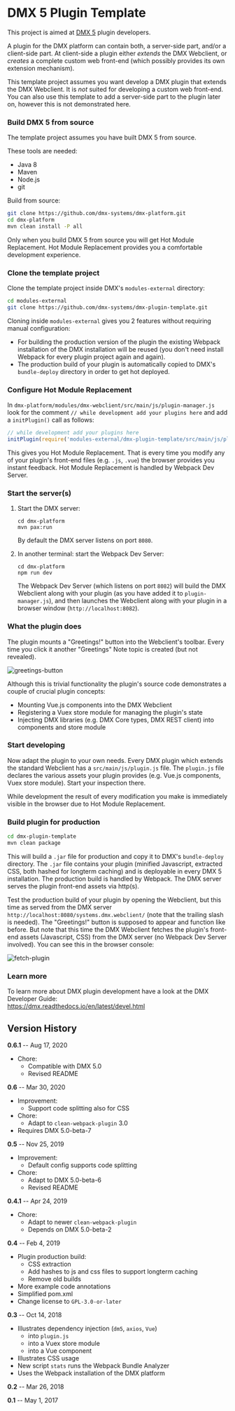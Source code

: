 # DMX 5 Plugin Template

This project is aimed at [DMX 5](https://github.com/dmx-systems/dmx-platform) plugin developers.

A plugin for the DMX platform can contain both, a server-side part, and/or a client-side part. At client-side a plugin either *extends* the DMX Webclient, or *creates* a complete custom web front-end (which possibly provides its own extension mechanism).

This template project assumes you want develop a DMX plugin that extends the DMX Webclient. It is *not* suited for developing a custom web front-end. You can also use this template to add a server-side part to the plugin later on, however this is not demonstrated here.

### Build DMX 5 from source

The template project assumes you have built DMX 5 from source.

These tools are needed:

- Java 8
- Maven
- Node.js
- git

Build from source:

```sh
git clone https://github.com/dmx-systems/dmx-platform.git
cd dmx-platform
mvn clean install -P all
```

Only when you build DMX 5 from source you will get Hot Module Replacement. Hot Module Replacement provides you a comfortable development experience.

### Clone the template project

Clone the template project inside DMX's `modules-external` directory:

```sh
cd modules-external
git clone https://github.com/dmx-systems/dmx-plugin-template.git
```

Cloning inside `modules-external` gives you 2 features without requiring manual configuration:

- For building the production version of the plugin the existing Webpack installation of the DMX installation will be reused (you don't need install Webpack for every plugin project again and again).
- The production build of your plugin is automatically copied to DMX's `bundle-deploy` directory in order to get hot deployed.

### Configure Hot Module Replacement

In `dmx-platform/modules/dmx-webclient/src/main/js/plugin-manager.js` look for the comment `// while development add your plugins here` and add a `initPlugin()` call as follows:

```js
// while development add your plugins here
initPlugin(require('modules-external/dmx-plugin-template/src/main/js/plugin.js').default)
```

This gives you Hot Module Replacement. That is every time you modify any of your plugin's front-end files (e.g. `.js`, `.vue`) the browser provides you instant feedback. Hot Module Replacement is handled by Webpack Dev Server.

### Start the server(s)

1. Start the DMX server:

    ```
    cd dmx-platform
    mvn pax:run
    ```

    By default the DMX server listens on port `8080`.

2. In another terminal: start the Webpack Dev Server:

    ```
    cd dmx-platform
    npm run dev
    ```

    The Webpack Dev Server (which listens on port `8082`) will build the DMX Webclient along with your plugin (as you have added it to `plugin-manager.js`), and then launches the Webclient along with your plugin in a browser window (`http://localhost:8082`).

### What the plugin does

The plugin mounts a "Greetings!" button into the Webclient's toolbar. Every time you click it another "Greetings" Note topic is created (but not revealed).

![greetings-button](img/greetings-button.png)

Although this is trivial functionality the plugin's source code demonstrates a couple of crucial plugin concepts:

* Mounting Vue.js components into the DMX Webclient
* Registering a Vuex store module for managing the plugin's state
* Injecting DMX libraries (e.g. DMX Core types, DMX REST client) into components and store module

### Start developing

Now adapt the plugin to your own needs. Every DMX plugin which extends the standard Webclient has a `src/main/js/plugin.js` file. The `plugin.js` file declares the various assets your plugin provides (e.g. Vue.js components, Vuex store module). Start your inspection there.

While development the result of every modification you make is immediately visible in the browser due to Hot Module Replacement.

### Build plugin for production

```sh
cd dmx-plugin-template
mvn clean package
```

This will build a `.jar` file for production and copy it to DMX's `bundle-deploy` directory. The `.jar` file contains your plugin (minified Javascript, extracted CSS, both hashed for longterm caching) and is deployable in every DMX 5 installation. The production build is handled by Webpack. The DMX server serves the plugin front-end assets via http(s).

Test the production build of your plugin by opening the Webclient, but this time as served from the DMX server `http://localhost:8080/systems.dmx.webclient/` (note that the trailing slash is needed). The "Greetings!" button is supposed to appear and function like before. But note that this time the DMX Webclient fetches the plugin's front-end assets (Javascript, CSS) from the DMX server (no Webpack Dev Server involved). You can see this in the browser console:

![fetch-plugin](img/fetch-plugin.png)

### Learn more

To learn more about DMX plugin development have a look at the DMX Developer Guide:  
https://dmx.readthedocs.io/en/latest/devel.html

## Version History

**0.6.1** -- Aug 17, 2020

* Chore:
    * Compatible with DMX 5.0
    * Revised README

**0.6** -- Mar 30, 2020

* Improvement:
    * Support code splitting also for CSS
* Chore:
    * Adapt to `clean-webpack-plugin` 3.0
* Requires DMX 5.0-beta-7

**0.5** -- Nov 25, 2019

* Improvement:
    * Default config supports code splitting
* Chore:
    * Adapt to DMX 5.0-beta-6
    * Revised README

**0.4.1** -- Apr 24, 2019

* Chore:
    * Adapt to newer `clean-webpack-plugin`
    * Depends on DMX 5.0-beta-2

**0.4** -- Feb 4, 2019

* Plugin production build:
    * CSS extraction
    * Add hashes to js and css files to support longterm caching
    * Remove old builds
* More example code annotations
* Simplified pom.xml
* Change license to `GPL-3.0-or-later`

**0.3** -- Oct 14, 2018

* Illustrates dependency injection (`dm5`, `axios`, `Vue`)
    * into `plugin.js`
    * into a Vuex store module
    * into a Vue component
* Illustrates CSS usage
* New script `stats` runs the Webpack Bundle Analyzer
* Uses the Webpack installation of the DMX platform

**0.2** -- Mar 26, 2018

**0.1** -- May 1, 2017
